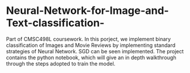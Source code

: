 # Neural-Network-for-Image-and-Text-classification-
Part of CMSC498L coursework. In this porject, we implement binary classification of Images and Movie Reviews by implementing standard strategies of Neural Network. SGD can be seen implemented. The project contains the python notebook, which will give an in depth walkthrough through the steps adopted to train the model.
